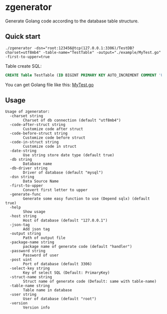 # zgenerator
Generate Golang code according to the database table structure.

## Quick start

```shell
./zgenerator -dsn="root:123456@tcp(127.0.0.1:3306)/TestDB?charset=utf8mb4" -table-name="TestTable" -output="./example/MyTest.go" -first-to-upper=true
```

Table create SQL:
```sql
CREATE Table TestTable (ID BIGINT PRIMARY KEY AUTO_INCREMENT COMMENT 'UserID', Name VARCHAR(30) COMMENT 'User Name', Money BIGINT COMMENT 'Money');
```

You can get Golang file like this: [MyTest.go](https://github.com/zhangyu0310/zgenerator/blob/main/example/MyTest.go)

## Usage
```shell
Usage of zgenerator:
  -charset string
        Charset of db connection (default "utf8mb4")
  -code-after-struct string
        Customize code after struct
  -code-before-struct string
        Customize code before struct
  -code-in-struct string
        Customize code in struct
  -date-string
        Use string store date type (default true)
  -db string
        Database name
  -db-driver string
        Driver of database (default "mysql")
  -dsn string
        Data Source Name
  -first-to-upper
        Convert first letter to upper
  -generate-func
        Generate some easy function to use (Depend sqlx) (default true)
  -help
        Show usage
  -host string
        Host of database (default "127.0.0.1")
  -json-tag
        Add json tag
  -output string
        Path of output file
  -package-name string
        package name of generate code (default "handler")
  -password string
        Password of user
  -post uint
        Port of database (default 3306)
  -select-key string
        Key of select SQL (Default: PrimaryKey)
  -struct-name string
        Struct name of generate code (Default: same with table-name)
  -table-name string
        Table name in database
  -user string
        User of database (default "root")
  -version
        Version info
```